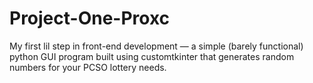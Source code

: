 # Project-One-Proxc
My first lil step in front-end development — a simple (barely functional) python GUI program built using customtkinter that generates random numbers for your PCSO lottery needs. 
